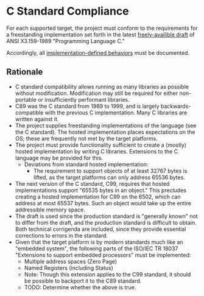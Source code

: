 # C Standard Compliance

For each supported target, the project must conform to the requirements for a
freestanding implementation set forth in the latest [freely-availible
draft](http://port70.net/~nsz/c/c89/c89-draft.html) of ANSI X3.159-1989
"Programming Language C."

Accordingly, all
[implementation-defined behaviors](Implementation_Defined_Behavior.md) must be
documented.

## Rationale

* C standard compatibility allows running as many libraries as possible without
  modification. Modification may still be required for either non-portable or
  insufficiently performant libraries.
* C89 was the C standard from 1989 to 1999, and is largely backwards-compatible
  with the previous C implementation. Many C libraries are written against it.
* The project supplies freestanding implementations of the language (see the C
  standard). The hosted implementation places expectations on the OS; these are
  frequently not met by the target platforms.
* The project must provide functionality sufficient to create a (mostly) hosted
  implementation by writing C libraries. Extensions to the C language may be
  provided for this.
  * Deviations from standard hosted implementation:
    * The requirement to support objects of at least 32767 bytes is lifted, as
      the target platforms can only address 65536 bytes.
* The next version of the C standard, C99, requires that hosted implementations
  support "65535 bytes in an object." This precludes creating a hosted
  implementation for C99 on the 6502, which can address at most 65537 bytes.
  Such an object would take up the entire addressible memory space.
* The draft is used since the production standard is "generally known" not to
  differ from the draft, and the production standard is difficult to obtain.
  Both technical corrigenda are included, since they provide essential
  corrections to errors in the standard.
* Given that the target platform is by modern standards much like an "embedded
  system", the following parts of the ISO/IEC TR 18037 "Extensions to support
  embedded processors" must be implemented:
  * Multiple address spaces (Zero Page)
  * Named Registers (including Status)
  * Note: Though this extension applies to the C99 standard, it should be possible
    to backport it to the C89 standard.
  * TODO: Determine whether the above is true.
  